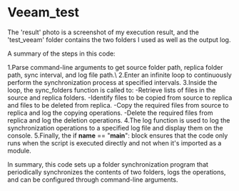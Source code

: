 # Veeam_test

The 'result' photo is a screenshot of my execution result, and the 'test_veeam' folder contains the two folders I used as well as the output log.


A summary of the steps in this code:

1.Parse command-line arguments to get source folder path, replica folder path, sync interval, and log file path.\\
2.Enter an infinite loop to continuously perform the synchronization process at specified intervals.
3.Inside the loop, the sync_folders function is called to:
  -Retrieve lists of files in the source and replica folders.
  -Identify files to be copied from source to replica and files to be deleted from replica.
  -Copy the required files from source to replica and log the copying operations.
  -Delete the required files from replica and log the deletion operations.
4.The log function is used to log the synchronization operations to a specified log file and display them on the console.
5.Finally, the if __name__ == "__main__": block ensures that the code only runs when the script is executed directly and not when it's imported as a module.

In summary, this code sets up a folder synchronization program that periodically synchronizes the contents of two folders, logs the operations, and can be configured through command-line arguments.
